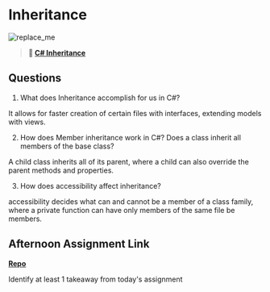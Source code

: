 # Inheritance

![replace_me](https://codeworks.blob.core.windows.net/public/assets/img/illustrations/placeholder.svg)

> **📖 [C# Inheritance](https://codeworksacademy.com/fs-student-guide/resources/wk10/04-Inheritance)**

## Questions

1. What does Inheritance accomplish for us in C#?

It allows for faster creation of certain files with interfaces, extending models with views.

2. How does Member inheritance work in C#? Does a class inherit all members of the base class?

A child class inherits all of its parent, where a child can also override the parent methods and properties.

3. How does accessibility affect inheritance?

accessibility decides what can and cannot be a member of a class family, where a private function can have only members of the same file be members.

## Afternoon Assignment Link

**[Repo](https://github.com/DMGCK/<ASSIGNMENT_REPO>)**

Identify at least 1 takeaway from today's assignment
